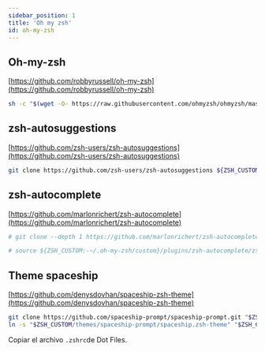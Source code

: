 ```yaml
---
sidebar_position: 1
title: 'Oh my zsh'
id: oh-my-zsh
---
```


## Oh-my-zsh

[https://github.com/robbyrussell/oh-my-zsh](https://github.com/robbyrussell/oh-my-zsh)

```bash
sh -c "$(wget -O- https://raw.githubusercontent.com/ohmyzsh/ohmyzsh/master/tools/install.sh)"
```

## zsh-autosuggestions

[https://github.com/zsh-users/zsh-autosuggestions](https://github.com/zsh-users/zsh-autosuggestions)

```bash
git clone https://github.com/zsh-users/zsh-autosuggestions ${ZSH_CUSTOM:-~/.oh-my-zsh/custom}/plugins/zsh-autosuggestions
```

## zsh-autocomplete

[https://github.com/marlonrichert/zsh-autocomplete](https://github.com/marlonrichert/zsh-autocomplete)

```bash
# git clone --depth 1 https://github.com/marlonrichert/zsh-autocomplete.git ${ZSH_CUSTOM:-~/.oh-my-zsh/custom}/plugins/zsh-autocomplete

# source ${ZSH_CUSTOM:-~/.oh-my-zsh/custom}/plugins/zsh-autocomplete/zsh-autocomplete.plugin.zsh
```

## Theme spaceship

[https://github.com/denysdovhan/spaceship-zsh-theme](https://github.com/denysdovhan/spaceship-zsh-theme)

```bash
git clone https://github.com/spaceship-prompt/spaceship-prompt.git "$ZSH_CUSTOM/themes/spaceship-prompt" --depth=1
ln -s "$ZSH_CUSTOM/themes/spaceship-prompt/spaceship.zsh-theme" "$ZSH_CUSTOM/themes/spaceship.zsh-theme"
```

Copiar el archivo `.zshrc`de Dot Files.
